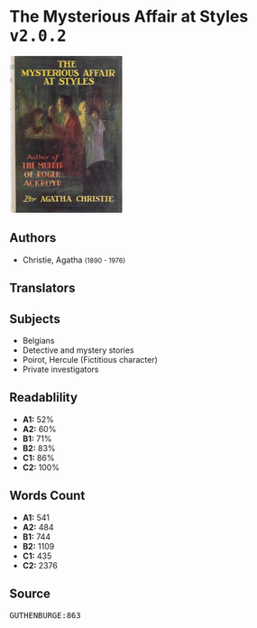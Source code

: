 # The Mysterious Affair at Styles <kbd>v2.0.2</kbd>

![](./cover.medium.jpg "")

## Authors


 - Christie, Agatha <small>(1890 - 1976)</small>

## Translators



## Subjects


 - Belgians
 - Detective and mystery stories
 - Poirot, Hercule (Fictitious character)
 - Private investigators

## Readablility


 - **A1:** 52%
 - **A2:** 60%
 - **B1:** 71%
 - **B2:** 83%
 - **C1:** 86%
 - **C2:** 100%

## Words Count


 - **A1:** 541
 - **A2:** 484
 - **B1:** 744
 - **B2:** 1109
 - **C1:** 435
 - **C2:** 2376

## Source


<kbd>GUTHENBURGE:863</kbd>
